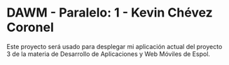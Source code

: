 # DAWM - Paralelo: 1 - Kevin Chévez Coronel
Este proyecto será usado para desplegar mi aplicación actual del proyecto 3 de la materia de Desarrollo de Aplicaciones y Web Móviles de Espol.
